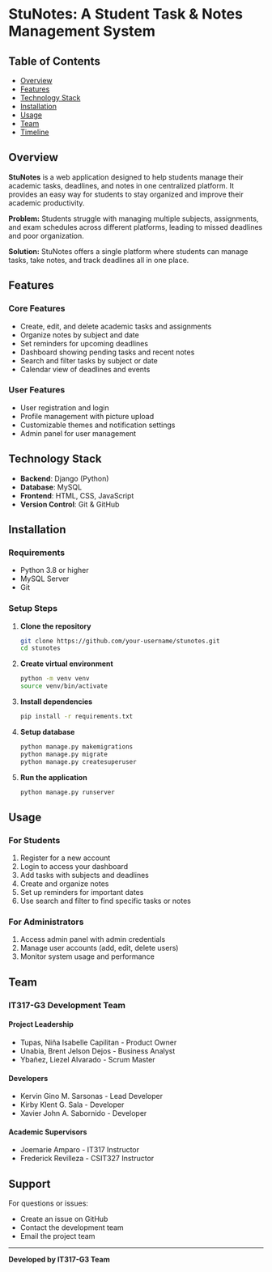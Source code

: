 # StuNotes: A Student Task & Notes Management System

## Table of Contents
- [Overview](#overview)
- [Features](#features)
- [Technology Stack](#technology-stack)
- [Installation](#installation)
- [Usage](#usage)
- [Team](#team)
- [Timeline](#timeline)

## Overview

**StuNotes** is a web application designed to help students manage their academic tasks, deadlines, and notes in one centralized platform. It provides an easy way for students to stay organized and improve their academic productivity.

**Problem:** Students struggle with managing multiple subjects, assignments, and exam schedules across different platforms, leading to missed deadlines and poor organization.

**Solution:** StuNotes offers a single platform where students can manage tasks, take notes, and track deadlines all in one place.

## Features

### Core Features
- Create, edit, and delete academic tasks and assignments
- Organize notes by subject and date
- Set reminders for upcoming deadlines
- Dashboard showing pending tasks and recent notes
- Search and filter tasks by subject or date
- Calendar view of deadlines and events

### User Features
- User registration and login
- Profile management with picture upload
- Customizable themes and notification settings
- Admin panel for user management

## Technology Stack

- **Backend**: Django (Python)
- **Database**: MySQL
- **Frontend**: HTML, CSS, JavaScript
- **Version Control**: Git & GitHub

## Installation

### Requirements
- Python 3.8 or higher
- MySQL Server
- Git

### Setup Steps

1. **Clone the repository**
   ```bash
   git clone https://github.com/your-username/stunotes.git
   cd stunotes
   ```

2. **Create virtual environment**
   ```bash
   python -m venv venv
   source venv/bin/activate
   ```

3. **Install dependencies**
   ```bash
   pip install -r requirements.txt
   ```

4. **Setup database**
   ```bash
   python manage.py makemigrations
   python manage.py migrate
   python manage.py createsuperuser
   ```

5. **Run the application**
   ```bash
   python manage.py runserver
   ```
   
## Usage

### For Students
1. Register for a new account
2. Login to access your dashboard
3. Add tasks with subjects and deadlines
4. Create and organize notes
5. Set up reminders for important dates
6. Use search and filter to find specific tasks or notes

### For Administrators
1. Access admin panel with admin credentials
2. Manage user accounts (add, edit, delete users)
3. Monitor system usage and performance

## Team

### IT317-G3 Development Team

#### Project Leadership
- Tupas, Niña Isabelle Capilitan - Product Owner
- Unabia, Brent Jelson Dejos - Business Analyst
- Ybañez, Liezel Alvarado - Scrum Master

#### Developers
- Kervin Gino M. Sarsonas - Lead Developer
- Kirby Klent G. Sala - Developer
- Xavier John A. Sabornido - Developer

#### Academic Supervisors
- Joemarie Amparo - IT317 Instructor
- Frederick Revilleza - CSIT327 Instructor

## Support

For questions or issues:
- Create an issue on GitHub
- Contact the development team
- Email the project team

---

**Developed by IT317-G3 Team**
